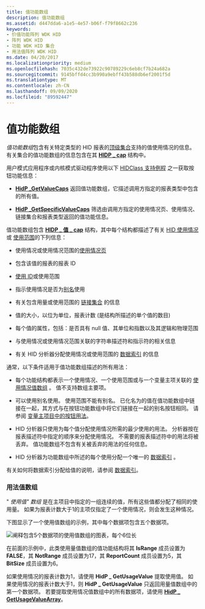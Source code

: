 ```yaml
---
title: 值功能数组
description: 值功能数组
ms.assetid: d447dda6-a1e5-4e57-b06f-f79f8662c236
keywords:
- 价值功能阵列 WDK HID
- 阵列 WDK HID
- 功能 WDK HID 集合
- 用法值阵列 WDK HID
ms.date: 04/20/2017
ms.localizationpriority: medium
ms.openlocfilehash: 7035c432de73922c90789229c6eb8cf7b24a682a
ms.sourcegitcommit: 9145bffd4cc3b990a9ebff43b588db6ef2001f5d
ms.translationtype: MT
ms.contentlocale: zh-CN
ms.lasthandoff: 09/09/2020
ms.locfileid: "89592447"
---
```

# <a name="value-capability-arrays"></a>值功能数组





*值功能数组*包含有关特定类型的 HID 报表的[顶级集合](top-level-collections.md)支持的值使用情况的信息。 有关集合的值功能数组的信息包含在其 [**HIDP \_ cap**](/windows-hardware/drivers/ddi/hidpi/ns-hidpi-_hidp_caps) 结构中。

用户模式应用程序或内核模式驱动程序使用以下 [HIDClass 支持例程](/windows-hardware/drivers/ddi/index) 之一获取按钮功能信息：

-   [**HidP \_GetValueCaps**](/windows-hardware/drivers/ddi/hidpi/nf-hidpi-hidp_getvaluecaps) 返回值功能数组，它描述调用方指定的报表类型中包含的所有值。

-   [**HidP \_GetSpecificValueCaps**](/windows-hardware/drivers/ddi/hidpi/nf-hidpi-hidp_getspecificvaluecaps) 筛选由调用方指定的使用情况页、使用情况、链接集合和报表类型返回的值功能信息。

值功能数组包含 [**HIDP \_ 值 \_ cap**](/windows-hardware/drivers/ddi/hidpi/ns-hidpi-_hidp_value_caps) 结构，其中每个结构都描述了有关 [HID 使用情况](hid-usages.md) 或 [使用范围](hid-usages.md#usage-range)的下列信息：

-   使用情况或使用情况范围的[使用情况页](hid-usages.md#usage-page)

-   包含该值的报表的报表 ID

-   [使用 ID](hid-usages.md#usage-id)或使用范围

-   指示使用情况是否为[别名](hid-usages.md#aliased-usages)使用

-   有关包含用量或使用范围的 [链接集合](link-collections.md) 的信息

-   值的大小，以位为单位，报表计数 (是结构所描述的单个值的数目) 

-   每个值的属性，包括：是否具有 null 值、其单位和指数以及其逻辑和物理范围

-   与使用情况或使用情况范围关联的字符串描述符和指示符的相关信息

-   有关 HID 分析器分配使用情况或使用范围的 [数据索引](data-indices.md) 的信息

通常，以下条件适用于值功能数组描述的所有用法：

-   每个功能结构都表示一个使用情况、一个使用范围或与一个变量主项关联的 [使用情况值数组](#usage-value-array) 。 值不支持数组主要项。

-   可以使用别名使用。 使用范围不能有别名。 已化名为的值在值功能数组中链接在一起，其方式与在按钮功能数组中将它们链接在一起的别名按钮相同。 请参阅 [变量主项目中的按钮用法](button-capability-arrays.md#button-usages-in-a-variable-main-item)。

-   HID 分析器只使用为每个值分配使用情况所需的最少使用的用法。 分析器按在报表描述符中指定的顺序来分配使用情况。 不需要的报表描述符中的用法将被丢弃。 值功能数组不包含有关被丢弃的用法的任何信息。

-   HID 分析器为功能数组中所述的每个使用分配一个唯一的 [数据索引](data-indices.md) 。

有关如何将数据索引分配给值的说明，请参阅 [数据索引](data-indices.md)。

### <a name="usage-value-array"></a><a href="" id="usage-value-array"></a> 用法值数组

" *使用值" 数组* 是在主项目中指定的一组连续的值，所有这些值都分配了相同的使用量。 如果为报表计数大于1的主项仅指定了一个使用情况，则会发生这种情况。

下图显示了一个使用值数组的示例，其中每个数据项包含五个数据项。

![阐释包含5个数据项的使用值数组的图表，每个6位长](images/repcount.png)

在前面的示例中，此类使用量值数组的值功能结构将其 **IsRange** 成员设置为 **FALSE**，其 **NotRange** 成员设置为17，其 **ReportCount** 成员设置为5，其 **BitSize** 成员设置为6。

如果使用情况的报表计数为1，请使用 **HidP \_ GetUsageValue** 提取使用值。 如果使用情况的报表计数大于1，则 **HidP \_ GetUsageValue** 只返回用量值数组中的第一个数据项。 若要提取使用情况值数组中的所有数据项，请使用 [**HidP \_ GetUsageValueArray**](/windows-hardware/drivers/ddi/hidpi/nf-hidpi-hidp_getusagevaluearray)。

 


